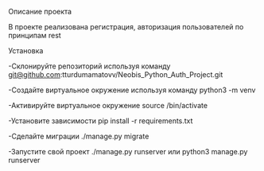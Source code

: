Описание проекта

В проекте реализована регистрация, авторизация пользователей по принципам rest


Установка

-Склонируйте репозиторий используя команду
  git@github.com:tturdumamatovv/Neobis_Python_Auth_Project.git


-Создайте виртуальное окружение используя команду
  python3 -m venv <name of your environment> 

  
-Активируйте виртуальное окружение
  source <name of your environment>/bin/activate 

  
-Установите зависимости
  pip install -r requirements.txt 
  

-Сделайте миграции
  ./manage.py migrate
  

-Запустите свой проект
  ./manage.py runserver 
или
 python3 manage.py runserver 
